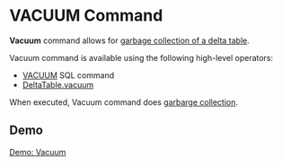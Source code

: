 # VACUUM Command

**Vacuum** command allows for [garbage collection of a delta table](VacuumCommand.md#gc).

Vacuum command is available using the following high-level operators:

* [VACUUM](../../sql/index.md#VACUUM) SQL command
* [DeltaTable.vacuum](../../DeltaTable.md#vacuum)

When executed, Vacuum command does [garbarge collection](VacuumCommand.md#gc).

## Demo

[Demo: Vacuum](../../demo/vacuum.md)
